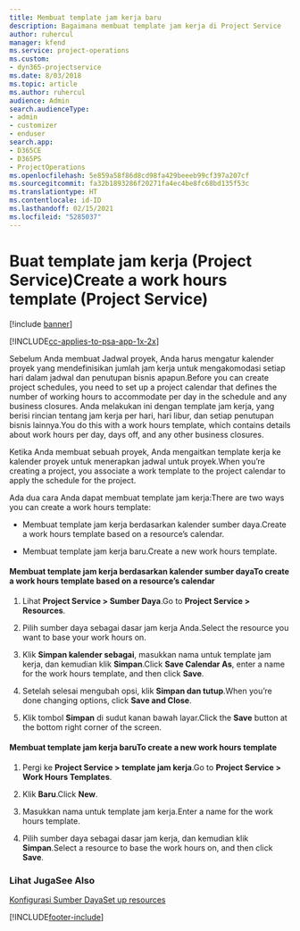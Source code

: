 ```yaml
---
title: Membuat template jam kerja baru
description: Bagaimana membuat template jam kerja di Project Service
author: ruhercul
manager: kfend
ms.service: project-operations
ms.custom:
- dyn365-projectservice
ms.date: 8/03/2018
ms.topic: article
ms.author: ruhercul
audience: Admin
search.audienceType:
- admin
- customizer
- enduser
search.app:
- D365CE
- D365PS
- ProjectOperations
ms.openlocfilehash: 5e859a58f86d8cd98fa429beeeb99cf397a207cf
ms.sourcegitcommit: fa32b1893286f20271fa4ec4be8fc68bd135f53c
ms.translationtype: HT
ms.contentlocale: id-ID
ms.lasthandoff: 02/15/2021
ms.locfileid: "5285037"
---
```

# <a name="create-a-work-hours-template-project-service"></a><span data-ttu-id="2a70e-103">Buat template jam kerja (Project Service)</span><span class="sxs-lookup"><span data-stu-id="2a70e-103">Create a work hours template (Project Service)</span></span>

[!include [banner](../includes/psa-now-project-operations.md)]

[!INCLUDE[cc-applies-to-psa-app-1x-2x](../includes/cc-applies-to-psa-app-1x-2x.md)]

<span data-ttu-id="2a70e-104">Sebelum Anda membuat Jadwal proyek, Anda harus mengatur kalender proyek yang mendefinisikan jumlah jam kerja untuk mengakomodasi setiap hari dalam jadwal dan penutupan bisnis apapun.</span><span class="sxs-lookup"><span data-stu-id="2a70e-104">Before you can create project schedules, you need to set up a project calendar that defines the number of working hours to accommodate per day in the schedule and any business closures.</span></span> <span data-ttu-id="2a70e-105">Anda melakukan ini dengan template jam kerja, yang berisi rincian tentang jam kerja per hari, hari libur, dan setiap penutupan bisnis lainnya.</span><span class="sxs-lookup"><span data-stu-id="2a70e-105">You do this with a work hours template, which contains details about work hours per day, days off, and any other business closures.</span></span>  
  
 <span data-ttu-id="2a70e-106">Ketika Anda membuat sebuah proyek, Anda mengaitkan template kerja ke kalender proyek untuk menerapkan jadwal untuk proyek.</span><span class="sxs-lookup"><span data-stu-id="2a70e-106">When you’re creating a project, you associate a work template to the project calendar to apply the schedule for the project.</span></span>  
  
 <span data-ttu-id="2a70e-107">Ada dua cara Anda dapat membuat template jam kerja:</span><span class="sxs-lookup"><span data-stu-id="2a70e-107">There are two ways you can create a work hours template:</span></span>  
  
-   <span data-ttu-id="2a70e-108">Membuat template jam kerja berdasarkan kalender sumber daya.</span><span class="sxs-lookup"><span data-stu-id="2a70e-108">Create a work hours template based on a resource’s calendar.</span></span>  
  
-   <span data-ttu-id="2a70e-109">Membuat template jam kerja baru.</span><span class="sxs-lookup"><span data-stu-id="2a70e-109">Create a new work hours template.</span></span>  
  
#### <a name="to-create-a-work-hours-template-based-on-a-resources-calendar"></a><span data-ttu-id="2a70e-110">Membuat template jam kerja berdasarkan kalender sumber daya</span><span class="sxs-lookup"><span data-stu-id="2a70e-110">To create a work hours template based on a resource’s calendar</span></span>  
  
1.  <span data-ttu-id="2a70e-111">Lihat **Project Service > Sumber Daya**.</span><span class="sxs-lookup"><span data-stu-id="2a70e-111">Go to **Project Service > Resources**.</span></span>  
  
2.  <span data-ttu-id="2a70e-112">Pilih sumber daya sebagai dasar jam kerja Anda.</span><span class="sxs-lookup"><span data-stu-id="2a70e-112">Select the resource you want to base your work hours on.</span></span>  
  
3.  <span data-ttu-id="2a70e-113">Klik **Simpan kalender sebagai**, masukkan nama untuk template jam kerja, dan kemudian klik **Simpan**.</span><span class="sxs-lookup"><span data-stu-id="2a70e-113">Click **Save Calendar As**, enter a name for the work hours template, and then click **Save**.</span></span>  
  
4.  <span data-ttu-id="2a70e-114">Setelah selesai mengubah opsi, klik **Simpan dan tutup**.</span><span class="sxs-lookup"><span data-stu-id="2a70e-114">When you’re done changing options, click **Save and Close**.</span></span>  
  
5.  <span data-ttu-id="2a70e-115">Klik tombol **Simpan** di sudut kanan bawah layar.</span><span class="sxs-lookup"><span data-stu-id="2a70e-115">Click the **Save** button at the bottom right corner of the screen.</span></span>  
  
#### <a name="to-create-a-new-work-hours-template"></a><span data-ttu-id="2a70e-116">Membuat template jam kerja baru</span><span class="sxs-lookup"><span data-stu-id="2a70e-116">To create a new work hours template</span></span>  
  
1.  <span data-ttu-id="2a70e-117">Pergi ke **Project Service > template jam kerja**.</span><span class="sxs-lookup"><span data-stu-id="2a70e-117">Go to **Project Service > Work Hours Templates**.</span></span>  
  
2.  <span data-ttu-id="2a70e-118">Klik **Baru**.</span><span class="sxs-lookup"><span data-stu-id="2a70e-118">Click **New**.</span></span>  
  
3.  <span data-ttu-id="2a70e-119">Masukkan nama untuk template jam kerja.</span><span class="sxs-lookup"><span data-stu-id="2a70e-119">Enter a name for the work hours template.</span></span>  
  
4.  <span data-ttu-id="2a70e-120">Pilih sumber daya sebagai dasar jam kerja, dan kemudian klik **Simpan**.</span><span class="sxs-lookup"><span data-stu-id="2a70e-120">Select a resource to base the work hours on, and then click **Save**.</span></span>  
  
### <a name="see-also"></a><span data-ttu-id="2a70e-121">Lihat Juga</span><span class="sxs-lookup"><span data-stu-id="2a70e-121">See Also</span></span>  
 [<span data-ttu-id="2a70e-122">Konfigurasi Sumber Daya</span><span class="sxs-lookup"><span data-stu-id="2a70e-122">Set up resources</span></span>](../psa/set-up-resources.md)


[!INCLUDE[footer-include](../includes/footer-banner.md)]